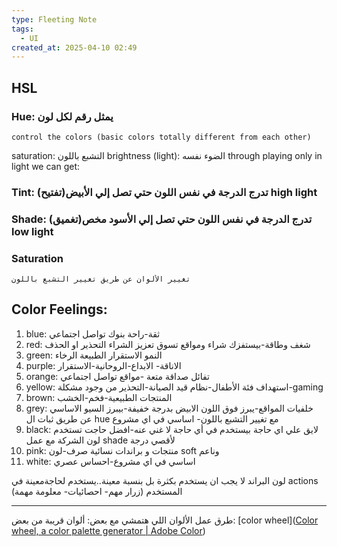 ```yaml
---
type: Fleeting Note
tags:
  - UI
created_at: 2025-04-10 02:49
---
```

## HSL
### Hue: يمثل رقم لكل لون
	control the colors (basic colors totally different from each other)
saturation: التشبع باللون
brightness (light): الضوء نفسه
through playing only in light  we can get:
### Tint: (تفتيح)تدرج الدرجة في نفس اللون حتي تصل إلي الأبيض high light
### Shade: (تغميق)تدرج الدرجة في نفس اللون حتي تصل إلي الأسود مخص low light

### Saturation
	تغيير الألوان عن طريق تغيير التشبع باللون


## Color Feelings:
1. blue: ثقة-راحة  بنوك تواصل اجتماعي
2. red: شغف وطاقة-بيستفزك    شراء ومواقع تسوق تعزيز الشراء   التحذير او الحذف
3. green:  النمو الاستقرار الطبيعة الرخاء
4. purple:  الاناقة- الابداع-الروحانية-الاستقرار
5. orange: تفائل صداقة متعة -مواقع تواصل اجتماعي
6. yellow: استهداف فئة الأطفال-نظام قيد الصيانة-التحذير من وجود مشكلة-gaming
7. brown: المنتجات الطبيعية-فخم-الخشب
8. grey: خلفيات المواقع-يبرز فوق اللون الابيض بدرجة خفيفة-بيبرز السيو الاساسي عن طريق ثبات
ال hue مع تغيير التشبع باللون- اساسي في اي مشروع
9. black: لايق علي اي حاجة بيستخدم في أي حاجة لا غني عنه-افضل حاجت تستخدم لون الشركة مع عمل shade لأقصي درجة
10. pink: منتجات و براندات نسائية صرف-لون soft وناعم
11. white: اساسي في اي مشروع-احساس عصري

لون البراند لا يجب ان يستخدم بكثرة بل بنسبة معينة..يستخدم لحاجةمعينة في actions المستخدم (زرار مهم- احصائيات- معلومة مهمة)
___
طرق عمل الألوان اللي هتمشي مع بعض:
ألوان قريبة من بعض:
[color wheel]([Color wheel, a color palette generator | Adobe Color](https://color.adobe.com/create/color-wheel))